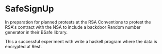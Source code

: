 SafeSignUp
==========

In preparation for planned protests at the RSA Conventions to protest the RSA's contract with the NSA to include a backdoor Random number generator in their BSafe library.


This a successful experiment with write a haskell program where the data is encrypted at Rest.
